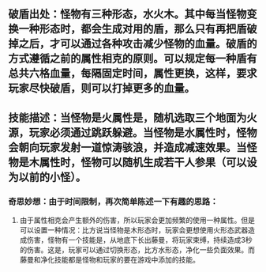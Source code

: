 ## 破盾出处：怪物有三种形态，水火木。其中每当怪物变换一种形态时，都会生成对用的盾，那么只有再把盾破掉之后，才可以通过各种攻击减少怪物的血量。破盾的方式遵循之前的属性相克的原则。可以规定每一种盾有总共六格血量，每隔固定时间，属性更换，这样，要求玩家尽快破盾，则可以打掉更多的血量。
## 技能描述：当怪物是火属性是，随机选取三个地面为火源，玩家必须通过跳跃躲避。当怪物是水属性时，怪物会朝向玩家发射一道惊涛骇浪，并造成减速效果。当怪物是木属性时，怪物可以随机生成若干人参果（可以设为以前的小怪）。

### 奇思妙想：由于时间限制，再次简单陈述一下有趣的思路：
1. 由于属性相克会产生额外的伤害，所以玩家会更加频繁的使用一种属性。但是可以设置一种情况：比方说当怪物是木形态时，玩家会更想使用火形态武器造成伤害，怪物有一个技能是，从地底下长出藤曼，将玩家束缚，持续造成3秒的伤害。这是，玩家可以通过切换形态，比方水形态，净化一些负面效果。而藤曼和净化技能都是怪物和玩家的要在游戏中添加的技能。
